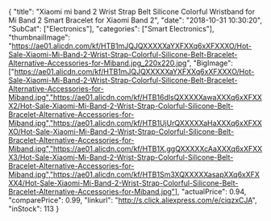 {
	"title": "Xiaomi mi band 2 Wrist Strap Belt Silicone Colorful Wristband for Mi Band 2 Smart Bracelet for Xiaomi Band 2",
	"date": "2018-10-31 10:30:20",
	"SubCat": ["Electronics"],
	"categories": ["Smart Electronics"],
	"thumbnailImage": "https://ae01.alicdn.com/kf/HTB1mJQJQXXXXXaYXFXXq6xXFXXXO/Hot-Sale-Xiaomi-Mi-Band-2-Wrist-Strap-Colorful-Silicone-Belt-Bracelet-Alternative-Accessories-for-Miband.jpg_220x220.jpg",
	"BigImage": ["https://ae01.alicdn.com/kf/HTB1mJQJQXXXXXaYXFXXq6xXFXXXO/Hot-Sale-Xiaomi-Mi-Band-2-Wrist-Strap-Colorful-Silicone-Belt-Bracelet-Alternative-Accessories-for-Miband.jpg","https://ae01.alicdn.com/kf/HTB16dIsQXXXXXawaXXXq6xXFXXX2/Hot-Sale-Xiaomi-Mi-Band-2-Wrist-Strap-Colorful-Silicone-Belt-Bracelet-Alternative-Accessories-for-Miband.jpg","https://ae01.alicdn.com/kf/HTB1UjUrQXXXXXaHaXXXq6xXFXXXO/Hot-Sale-Xiaomi-Mi-Band-2-Wrist-Strap-Colorful-Silicone-Belt-Bracelet-Alternative-Accessories-for-Miband.jpg","https://ae01.alicdn.com/kf/HTB1X.ggQXXXXXcAaXXXq6xXFXXX3/Hot-Sale-Xiaomi-Mi-Band-2-Wrist-Strap-Colorful-Silicone-Belt-Bracelet-Alternative-Accessories-for-Miband.jpg","https://ae01.alicdn.com/kf/HTB1Sm3XQXXXXXasapXXq6xXFXXX4/Hot-Sale-Xiaomi-Mi-Band-2-Wrist-Strap-Colorful-Silicone-Belt-Bracelet-Alternative-Accessories-for-Miband.jpg"],
	"actualPrice": 0.94,
	"comparePrice": 0.99,
	"linkurl": "http://s.click.aliexpress.com/e/ciqzxCJA",
	"inStock": 113
}

